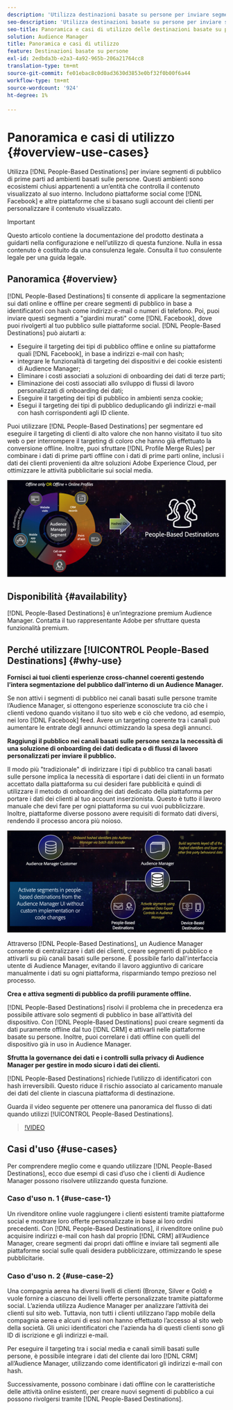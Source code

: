 ```yaml
---
description: 'Utilizza destinazioni basate su persone per inviare segmenti di pubblico di prime parti ad ambienti basati su persone. Questi ambienti sono ecosistemi chiusi appartenenti a un’entità che controlla il contenuto visualizzato al suo interno. Includono piattaforme social come Facebook e altre piattaforme che si basano sugli account dei clienti per personalizzare il contenuto visualizzato. '
seo-description: 'Utilizza destinazioni basate su persone per inviare segmenti di pubblico di prime parti ad ambienti basati su persone. Questi ambienti sono ecosistemi chiusi appartenenti a un’entità che controlla il contenuto visualizzato al suo interno. Includono piattaforme social come Facebook e altre piattaforme che si basano sugli account dei clienti per personalizzare il contenuto visualizzato.  '
seo-title: Panoramica e casi di utilizzo delle destinazioni basate su persone
solution: Audience Manager
title: Panoramica e casi di utilizzo
feature: Destinazioni basate su persone
exl-id: 2edbda3b-e2a3-4a92-965b-206a21764cc8
translation-type: tm+mt
source-git-commit: fe01ebac8c0d0ad3630d3853e0bf32f0b00f6a44
workflow-type: tm+mt
source-wordcount: '924'
ht-degree: 1%

---
```


# Panoramica e casi di utilizzo {#overview-use-cases}

Utilizza [!DNL People-Based Destinations] per inviare segmenti di pubblico di prime parti ad ambienti basati sulle persone. Questi ambienti sono ecosistemi chiusi appartenenti a un’entità che controlla il contenuto visualizzato al suo interno. Includono piattaforme social come [!DNL Facebook] e altre piattaforme che si basano sugli account dei clienti per personalizzare il contenuto visualizzato.

>[!IMPORTANT]
>Questo articolo contiene la documentazione del prodotto destinata a guidarti nella configurazione e nell’utilizzo di questa funzione. Nulla in essa contenuto è costituito da una consulenza legale. Consulta il tuo consulente legale per una guida legale.

## Panoramica {#overview}

[!DNL People-Based Destinations] ti consente di applicare la segmentazione sui dati online e offline per creare segmenti di pubblico in base a identificatori [ ](people-based-destinations-prerequisites.md#hashing-requirements)con hash come indirizzi e-mail o numeri di telefono. Poi, puoi inviare questi segmenti a &quot;giardini murati&quot; come [!DNL Facebook], dove puoi rivolgerti al tuo pubblico sulle piattaforme social. [!DNL People-Based Destinations] può aiutarti a:

* Eseguire il targeting dei tipi di pubblico offline e online su piattaforme quali [!DNL Facebook], in base a indirizzi e-mail con hash;
* integrare le funzionalità di targeting dei dispositivi e dei cookie esistenti di Audience Manager;
* Eliminare i costi associati a soluzioni di onboarding dei dati di terze parti;
* Eliminazione dei costi associati allo sviluppo di flussi di lavoro personalizzati di onboarding dei dati;
* Eseguire il targeting dei tipi di pubblico in ambienti senza cookie;
* Esegui il targeting dei tipi di pubblico deduplicando gli indirizzi e-mail con hash corrispondenti agli ID cliente.

Puoi utilizzare [!DNL People-Based Destinations] per segmentare ed eseguire il targeting di clienti di alto valore che non hanno visitato il tuo sito web o per interrompere il targeting di coloro che hanno già effettuato la conversione offline. Inoltre, puoi sfruttare [!DNL Profile Merge Rules] per combinare i dati di prime parti offline con i dati di prime parti online, inclusi i dati dei clienti provenienti da altre soluzioni Adobe Experience Cloud, per ottimizzare le attività pubblicitarie sui social media.

![pbd-overview](assets/pbd-overview.png)

## Disponibilità {#availability}

[!DNL People-Based Destinations] è un’integrazione premium Audience Manager. Contatta il tuo rappresentante Adobe per sfruttare questa funzionalità premium.

## Perché utilizzare [!UICONTROL People-Based Destinations] {#why-use}

**Fornisci ai tuoi clienti esperienze cross-channel coerenti gestendo l’intera segmentazione del pubblico dall’interno di un Audience Manager.**

Se non attivi i segmenti di pubblico nei canali basati sulle persone tramite l’Audience Manager, si ottengono esperienze sconosciute tra ciò che i clienti vedono quando visitano il tuo sito web e ciò che vedono, ad esempio, nei loro [!DNL Facebook] feed. Avere un targeting coerente tra i canali può aumentare le entrate degli annunci ottimizzando la spesa degli annunci.

**Raggiungi il pubblico nei canali basati sulle persone senza la necessità di una soluzione di onboarding dei dati dedicata o di flussi di lavoro personalizzati per inviare il pubblico.**

Il modo più &quot;tradizionale&quot; di indirizzare i tipi di pubblico tra canali basati sulle persone implica la necessità di esportare i dati dei clienti in un formato accettato dalla piattaforma su cui desideri fare pubblicità e quindi di utilizzare il metodo di onboarding dei dati dedicato della piattaforma per portare i dati dei clienti al tuo account inserzionista. Questo è tutto il lavoro manuale che devi fare per ogni piattaforma su cui vuoi pubblicizzare. Inoltre, piattaforme diverse possono avere requisiti di formato dati diversi, rendendo il processo ancora più noioso.

![pbd-overview](assets/pbd-diagram.png)

Attraverso [!DNL People-Based Destinations], un Audience Manager consente di centralizzare i dati dei clienti, creare segmenti di pubblico e attivarli su più canali basati sulle persone. È possibile farlo dall&#39;interfaccia utente di Audience Manager, evitando il lavoro aggiuntivo di caricare manualmente i dati su ogni piattaforma, risparmiando tempo prezioso nel processo.

**Crea e attiva segmenti di pubblico da profili puramente offline.**

[!DNL People-Based Destinations] risolvi il problema che in precedenza era possibile attivare solo segmenti di pubblico in base all’attività del dispositivo. Con [!DNL People-Based Destinations] puoi creare segmenti da dati puramente offline dal tuo [!DNL CRM] e attivarli nelle piattaforme basate su persone. Inoltre, puoi correlare i dati offline con quelli del dispositivo già in uso in Audience Manager.

**Sfrutta la governance dei dati e i controlli sulla privacy di Audience Manager per gestire in modo sicuro i dati dei clienti.**

[!DNL People-Based Destinations] richiede l’utilizzo di identificatori con hash irreversibili. Questo riduce il rischio associato al caricamento manuale dei dati del cliente in ciascuna piattaforma di destinazione.

Guarda il video seguente per ottenere una panoramica del flusso di dati quando utilizzi [!UICONTROL People-Based Destinations].

>[!VIDEO](https://video.tv.adobe.com/v/28968/)

## Casi d&#39;uso {#use-cases}

Per comprendere meglio come e quando utilizzare [!DNL People-Based Destinations], ecco due esempi di casi d’uso che i clienti di Audience Manager possono risolvere utilizzando questa funzione.

### Caso d&#39;uso n. 1 {#use-case-1}

Un rivenditore online vuole raggiungere i clienti esistenti tramite piattaforme social e mostrare loro offerte personalizzate in base ai loro ordini precedenti. Con [!DNL People-Based Destinations], il rivenditore online può acquisire indirizzi e-mail con hash dal proprio [!DNL CRM] all’Audience Manager, creare segmenti dai propri dati offline e inviare tali segmenti alle piattaforme social sulle quali desidera pubblicizzare, ottimizzando le spese pubblicitarie.

### Caso d&#39;uso n. 2 {#use-case-2}

Una compagnia aerea ha diversi livelli di clienti (Bronze, Silver e Gold) e vuole fornire a ciascuno dei livelli offerte personalizzate tramite piattaforme social. L’azienda utilizza Audience Manager per analizzare l’attività dei clienti sul sito web. Tuttavia, non tutti i clienti utilizzano l’app mobile della compagnia aerea e alcuni di essi non hanno effettuato l’accesso al sito web della società. Gli unici identificatori che l&#39;azienda ha di questi clienti sono gli ID di iscrizione e gli indirizzi e-mail.

Per eseguire il targeting tra i social media e canali simili basati sulle persone, è possibile integrare i dati del cliente dai loro [!DNL CRM] all’Audience Manager, utilizzando come identificatori gli indirizzi e-mail con hash.

Successivamente, possono combinare i dati offline con le caratteristiche delle attività online esistenti, per creare nuovi segmenti di pubblico a cui possono rivolgersi tramite [!DNL People-Based Destinations].
